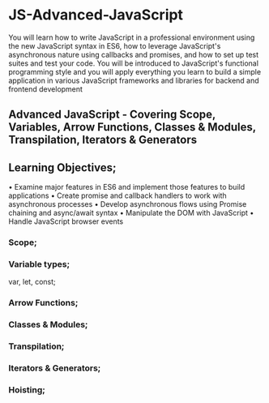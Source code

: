 # JS-Advanced-JavaScript
You will learn how to write JavaScript in a professional environment using the new 
JavaScript syntax in ES6, how to leverage JavaScript's asynchronous nature using 
callbacks and promises, and how to set up test suites and test your code. You will 
be introduced to JavaScript's functional programming style and you will apply 
everything you learn to build a simple application in various JavaScript frameworks 
and libraries for backend and frontend development

## Advanced JavaScript - Covering Scope, Variables, Arrow Functions, Classes &amp; Modules, Transpilation, Iterators &amp; Generators

## Learning Objectives;
• Examine major features in ES6 and implement those features to build applications
• Create promise and callback handlers to work with asynchronous processes
• Develop asynchronous flows using Promise chaining and async/await syntax
• Manipulate the DOM with JavaScript
• Handle JavaScript browser events

### Scope;

### Variable types;
var, let, const;

### Arrow Functions;

### Classes &amp; Modules;

### Transpilation;

### Iterators &amp; Generators;


### Hoisting;


